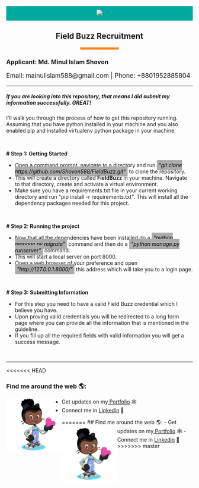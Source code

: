 <div style="background: #00a99d; padding: 10px; text-align: center ">
    <img src="https://field.buzz/wp-content/uploads/2015/12/fb_logo_linear_white.png">
</div>

<div>
    <h2 align="center">Field Buzz Recruitment</h2>
    <center><hr style="height: 2px; width: 100px; border: 2px solid #ff7b00; background: #ff7b00"/></center>
</div>


<h3>Applicant: Md. Minul Islam Shovon</h3>
<p style="font-size: 17px">Email: mainulislam588@gmail.com | Phone: +8801952885804</p>
<hr>

<h5>If you are looking into this repository, that means I did submit my information successfully. GREAT!</h5>
<p>I'll walk you through the process of how to get this repository running.
Assuming that you have python installed in your machine and you also enabled 
pip and installed virtualenv python package in your machine.</p>
<br />

<p><b># Step 1: Getting Started</b></p>
<ul>
    <li>Open a command prompt, navigate to a directory and run 
    <span style="background: #acacac; color: black; padding: 5px">
    <i>"git clone https://github.com/Shovon588/FieldBuzz.git"</i></span> 
    to clone the repository.</li>
    <li>This will create a directory called <b>FieldBuzz</b> in your machine. Navigate to 
    that directory, create and activate a virtual environment.</li>
    <li>Make sure you have a requirements.txt file in your current working
     directory and run "pip install -r requirements.txt". This will install
     all the dependency packages needed for this project.</li>
</ul>

<br>

<p><b># Step 2: Running the project</b></p>
<ul>
    <li>Now that all the dependencies have been installed do a 
    <span style="background: #acacac; color: black; padding: 5px">
    <i>"python manage.py migrate"</i></span> command and then do a 
    <span style="background: #acacac; color: black; padding: 5px">
    <i>"python manage.py runserver"</i></span> command.</li>
    <li>This will start a local server on port 8000.</li>
    <li>Open a web browser of your preference and open 
    <span style="background: #acacac; color: black; padding: 5px">
    <i>"http://127.0.0.1:8000/"</i></span> this address which will 
    take you to a login page.</li>
</ul>


<br>

<p><b># Step 3: Submitting Information</b></p>
<ul>
    <li>For this step you need to have a valid Field Buzz credential 
    which I believe you have.</li>
    <li>Upon proving valid credentials you will be redirected to a long form 
    page where you can provide all the information that is mentioned in the guideline.</li>
    <li>If you fill up all the required fields with valid information you will 
    get a success message.</li>
</ul>


<br>
<hr>
<<<<<<< HEAD
<h3>Find me around the web 🌎:</h3> 
<a href="https://minulislam.xyz/"><img align="left" width="150" height="150" src="https://github.com/Shovon588/shovon588/blob/main/assets/octogif.gif"></a>
<ul>
    <li>Get updates on my<a href="https://minulislam.xyz/" target="_blank"> Portfolio</a> 🕸</li>
    <li>Connect me in <a href="https://www.linkedin.com/in/mainulislam588/" target="_blank"> Linkedin</a> 💼</li>
</ul>
=======
## Find me around the web 🌎: <a href="https://minulislam.xyz/"><img align="left" width="150" height="150" src="https://github.com/Shovon588/shovon588/blob/main/assets/octogif.gif"></a>
- Get updates on my<a href="https://minulislam.xyz/" target="_blank"> Portfolio</a> 🕸
- Connect me in <a href="https://www.linkedin.com/in/mainulislam588/" target="_blank"> Linkedin</a> 💼
>>>>>>> master
